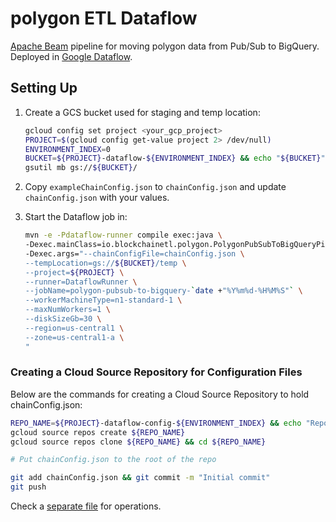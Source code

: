 # polygon ETL Dataflow

[Apache Beam](https://beam.apache.org/) pipeline for moving polygon data from Pub/Sub to BigQuery.
Deployed in [Google Dataflow](https://cloud.google.com/dataflow).

## Setting Up

1. Create a GCS bucket used for staging and temp location:

   ```bash
   gcloud config set project <your_gcp_project>
   PROJECT=$(gcloud config get-value project 2> /dev/null)
   ENVIRONMENT_INDEX=0
   BUCKET=${PROJECT}-dataflow-${ENVIRONMENT_INDEX} && echo "${BUCKET}"
   gsutil mb gs://${BUCKET}/
   ```

2. Copy `exampleChainConfig.json` to `chainConfig.json` and update `chainConfig.json` with your values.

3. Start the Dataflow job in:

   ```bash
   mvn -e -Pdataflow-runner compile exec:java \
   -Dexec.mainClass=io.blockchainetl.polygon.PolygonPubSubToBigQueryPipeline \
   -Dexec.args="--chainConfigFile=chainConfig.json \
   --tempLocation=gs://${BUCKET}/temp \
   --project=${PROJECT} \
   --runner=DataflowRunner \
   --jobName=polygon-pubsub-to-bigquery-`date +"%Y%m%d-%H%M%S"` \
   --workerMachineType=n1-standard-1 \
   --maxNumWorkers=1 \
   --diskSizeGb=30 \
   --region=us-central1 \
   --zone=us-central1-a \
   "
   ```

### Creating a Cloud Source Repository for Configuration Files

Below are the commands for creating a Cloud Source Repository to hold chainConfig.json:

```bash
REPO_NAME=${PROJECT}-dataflow-config-${ENVIRONMENT_INDEX} && echo "Repo name ${REPO_NAME}"
gcloud source repos create ${REPO_NAME}
gcloud source repos clone ${REPO_NAME} && cd ${REPO_NAME}

# Put chainConfig.json to the root of the repo

git add chainConfig.json && git commit -m "Initial commit"
git push
```

Check a [separate file](ops.md) for operations.
